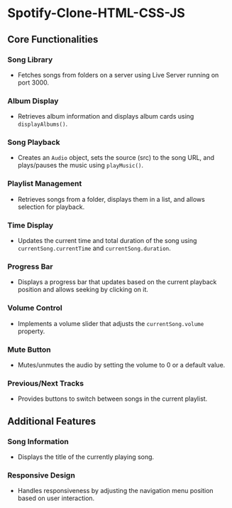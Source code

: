# Spotify-Clone-HTML-CSS-JS

## Core Functionalities

### Song Library
- Fetches songs from folders on a server using Live Server running on port 3000.

### Album Display
- Retrieves album information and displays album cards using `displayAlbums()`.

### Song Playback
- Creates an `Audio` object, sets the source (src) to the song URL, and plays/pauses the music using `playMusic()`.

### Playlist Management
- Retrieves songs from a folder, displays them in a list, and allows selection for playback.

### Time Display
- Updates the current time and total duration of the song using `currentSong.currentTime` and `currentSong.duration`.

### Progress Bar
- Displays a progress bar that updates based on the current playback position and allows seeking by clicking on it.

### Volume Control
- Implements a volume slider that adjusts the `currentSong.volume` property.

### Mute Button
- Mutes/unmutes the audio by setting the volume to 0 or a default value.

### Previous/Next Tracks
- Provides buttons to switch between songs in the current playlist.

## Additional Features

### Song Information
- Displays the title of the currently playing song.

### Responsive Design
- Handles responsiveness by adjusting the navigation menu position based on user interaction.


